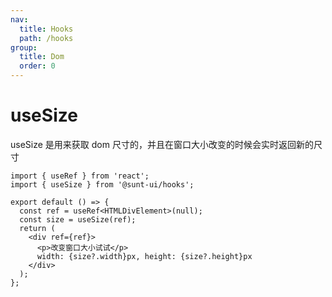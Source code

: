```yaml
---
nav:
  title: Hooks
  path: /hooks
group:
  title: Dom
  order: 0
---
```


# useSize

useSize 是用来获取 dom 尺寸的，并且在窗口大小改变的时候会实时返回新的尺寸

```tsx
import { useRef } from 'react';
import { useSize } from '@sunt-ui/hooks';

export default () => {
  const ref = useRef<HTMLDivElement>(null);
  const size = useSize(ref);
  return (
    <div ref={ref}>
      <p>改变窗口大小试试</p>
      width: {size?.width}px, height: {size?.height}px
    </div>
  );
};
```
